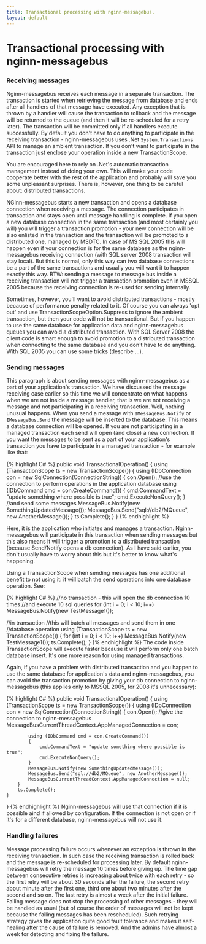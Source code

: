 ```yaml
---
title: Transactional processing with nginn-messagebus.
layout: default
---
```

# Transactional processing with nginn-messagebus

### Receiving messages
Nginn-messagebus receives each message in a separate transaction. The transaction is started when retrieving the message from database and ends after all handlers of that message have executed. Any exception that is thrown by a handler will cause the transaction to rollback and the message will be returned to the queue (and then it will be re-scheduled for a  retry later). The transaction will be committed only if all handlers execute successfully.
By default you don't have to do anything to participate in the receiving transaction - nginn-messagebus uses .Net `System.Transactions` API to manage an ambient transaction. If you don't want to participate in the transaction just enclose your operation inside a new TransactionScope.

You are encouraged here to rely on .Net's automatic transaction management instead of doing your own. This will make your code cooperate better with the rest of the application and probably will save you some unpleasant surprises. There is, however, one thing to be careful about: distributed transactions. 

NGinn-messagebus starts a new transaction and opens a database connection when receiving a message. The connection participates in transaction and stays open until message handling is complete. If you open a new database connection in the same transaction (and most certainly you will) you will trigger a transaction promotion - your new connection will be also enlisted in the transaction and the transaction will be promoted to a distributed one, managed by MSDTC. In case of MS SQL 2005 this will happen even if your connection is for the same database as the nginn-messagebus receiving connection (with SQL server 2008 transaction will stay local). But this is normal, only this way can two database connections be a part of the same transactions and usually you will want it to happen exactly this way. BTW: sending a message to message bus inside a receiving transaction will not trigger a transaction promotion even in MSSQL 2005 because the receiving connection is re-used for sending internally.

Sometimes, however, you'll want to avoid distributed transactions - mostly because of performance penalty related to it. Of course you can always 'opt out' and use TransactionScopeOption.Suppress to ignore the ambient transaction, but then your code will not be transactional. But if you happen to use the same database for application data and nginn-messagebus queues you can avoid a distributed transaction. With SQL Server 2008 the client code is smart enough to avoid promotion to a distributed transaction when connecting to the same database and you don't have to do anything. With SQL 2005 you can use some tricks (describe ...).



### Sending messages

This paragraph is about sending messages with nginn-messagebus as a part of your application's transaction. We have discussed the message receiving case earlier so this time we will concentrate on what happens when we are not inside a message handler, that is we are not receiving a message and not participating in  a receiving transaction.
Well, nothing unusual happens. When you send a message with `IMessageBus.Notify` or `IMessageBus.Send` the message will be inserted to the database. This means a database connection will be opened. If you are not participating in a managed transaction each send will open (and close) a new connection.
If you want the messages to be sent as a part of your application's transaction you have to participate in a managed transaction - for example like that:

{% highlight C# %}
public void TransactionalOperation()
{
    using (TransactionScope ts = new TransactionScope())
    {
        using (IDbConnection con = new SqlConnection(ConnectionString))
        {
            con.Open();
            //use the connection to perform operations in the application database
            using (IDbCommand cmd = con.CreateCommand())
            {
                cmd.CommandText = "update something where possible is true";
                cmd.ExecuteNonQuery();
            }
            //and send some messages
            MessageBus.Notify(new SomethingUpdatedMessage());
            MessageBus.Send("sql://db2/MQueue", new AnotherMessage());
        }
        ts.Complete();
    }
}
{% endhighlight %}

Here, it is the application who initiates and manages a transaction. Nginn-messagebus will participate in this transaction when sending messages but this also means it will trigger a promotion to a distributed transaction (because Send/Notify opens a db connection).
As I have said earlier, you don't usually have to worry about this but it's better to know what's happening.

Using a TransactionScope when sending messages has one additional benefit to not using it: it will batch the send operations into one database operation. See:

{% highlight C# %}
//no transaction - this will open the db connection 10 times
//and execute 10 sql queries
for (int i = 0; i < 10; i++)
    MessageBus.Notify(new TestMessage1());
    
//in transaction
//this will batch all messages and send them in one
//database operation
using (TransactionScope ts = new TransactionScope())
{
    for (int i = 0; i < 10; i++)
        MessageBus.Notify(new TestMessage1());
    ts.Complete();
}
{% endhighlight %}
The code inside TransactionScope will execute faster because it will perform only one batch database insert. It's one more reason for using managed transactions.

Again, if you have a problem with distributed transaction and you happen to use the same database for application's data and nginn-messagebus, you can avoid the transaction promotion by giving your db connection to nginn-messagebus (this applies only to MSSQL 2005, for 2008 it's unnecessary):

{% highlight C# %}
public void TransactionalOperation()
{
    using (TransactionScope ts = new TransactionScope())
    {
        using (IDbConnection con = new SqlConnection(ConnectionString))
        {
            con.Open();
            //give the connection to nginn-messagebus
            MessageBusCurrentThreadContext.AppManagedConnection = con;
            
            using (IDbCommand cmd = con.CreateCommand())
            {
                cmd.CommandText = "update something where possible is true";
                cmd.ExecuteNonQuery();
            }
            MessageBus.Notify(new SomethingUpdatedMessage());
            MessageBus.Send("sql://db2/MQueue", new AnotherMessage());
            MessageBusCurrentThreadContext.AppManagedConnection = null;
        }
        ts.Complete();
    }
}
{% endhighlight %}
Nginn-messagebus will use that connection if it is possible aind if allowed by configuration. If the connection is not open or if it's for a different database, nginn-messagebus will not use it.

### Handling failures
Message processing failure occurs whenever an exception is thrown in the receiving transaction. In such case the receiving transaction is rolled back and the message is re-scheduled for processing later.  By default nginn-messagebus will retry the message 10 times before giving up. The time gap between consecutive retries is increasing about twice with each retry - so the first retry will be about 30 seconds after the failure, the second retry about minute after the first one, third one about two minutes after the second and so on. The last retry is almost a week after the initial failure. Failing message does not stop the processing of other messages - they will be handled as usual (but of course the order of messages will not be kept because the failing messages has been rescheduled). Such retrying strategy gives the application quite good fault tolerance and makes it self-healing after the cause of failure is removed. And the admins have almost a week for detecting and fixing the failure.